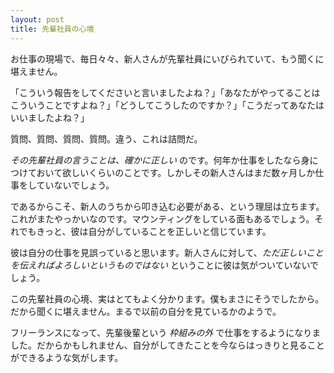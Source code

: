 ```yaml
---
layout: post
title: 先輩社員の心境
---
```


お仕事の現場で、毎日々々、新人さんが先輩社員にいびられていて、もう聞くに堪えません。

「こういう報告をしてくださいと言いましたよね？」「あなたがやってることはこういうことですよね？」「どうしてこうしたのですか？」「こうだってあなたはいいましたよね？」

質問、質問、質問、質問。違う、これは詰問だ。

*その先輩社員の言うことは、確かに正しい* のです。何年か仕事をしたなら身につけておいて欲しいくらいのことです。しかしその新人さんはまだ数ヶ月しか仕事をしていないでしょう。

であるからこそ、新人のうちから叩き込む必要がある、という理屈は立ちます。これがまたやっかいなのです。マウンティングをしている面もあるでしょう。それでもきっと、彼は自分がしていることを正しいと信じています。

彼は自分の仕事を見誤っていると思います。新人さんに対して、*ただ正しいことを伝えればよろしいというものではない* ということに彼は気がついていないでしょう。

この先輩社員の心境、実はとてもよく分かります。僕もまさにそうでしたから。だから聞くに堪えません。まるで以前の自分を見ているかのようで。

フリーランスになって、先輩後輩という *枠組みの外* で仕事をするようになりました。だからかもしれません、自分がしてきたことを今ならはっきりと見ることができるような気がします。
